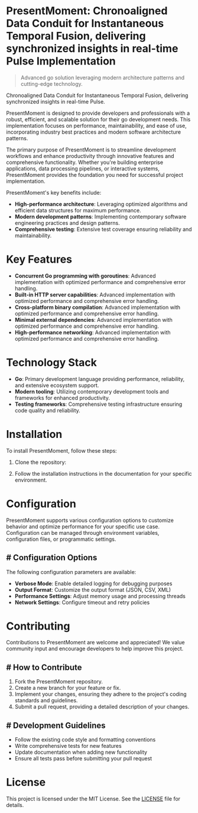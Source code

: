 <!-- fallback_PresentMoment_20250805195504_60118 -->

# PresentMoment: Chronoaligned Data Conduit for Instantaneous Temporal Fusion, delivering synchronized insights in real-time Pulse Implementation
> Advanced go solution leveraging modern architecture patterns and cutting-edge technology.

Chronoaligned Data Conduit for Instantaneous Temporal Fusion, delivering synchronized insights in real-time Pulse.

PresentMoment is designed to provide developers and professionals with a robust, efficient, and scalable solution for their go development needs. This implementation focuses on performance, maintainability, and ease of use, incorporating industry best practices and modern software architecture patterns.

The primary purpose of PresentMoment is to streamline development workflows and enhance productivity through innovative features and comprehensive functionality. Whether you're building enterprise applications, data processing pipelines, or interactive systems, PresentMoment provides the foundation you need for successful project implementation.

PresentMoment's key benefits include:

* **High-performance architecture**: Leveraging optimized algorithms and efficient data structures for maximum performance.
* **Modern development patterns**: Implementing contemporary software engineering practices and design patterns.
* **Comprehensive testing**: Extensive test coverage ensuring reliability and maintainability.

# Key Features

* **Concurrent Go programming with goroutines**: Advanced implementation with optimized performance and comprehensive error handling.
* **Built-in HTTP server capabilities**: Advanced implementation with optimized performance and comprehensive error handling.
* **Cross-platform binary compilation**: Advanced implementation with optimized performance and comprehensive error handling.
* **Minimal external dependencies**: Advanced implementation with optimized performance and comprehensive error handling.
* **High-performance networking**: Advanced implementation with optimized performance and comprehensive error handling.

# Technology Stack

* **Go**: Primary development language providing performance, reliability, and extensive ecosystem support.
* **Modern tooling**: Utilizing contemporary development tools and frameworks for enhanced productivity.
* **Testing frameworks**: Comprehensive testing infrastructure ensuring code quality and reliability.

# Installation

To install PresentMoment, follow these steps:

1. Clone the repository:


2. Follow the installation instructions in the documentation for your specific environment.

# Configuration

PresentMoment supports various configuration options to customize behavior and optimize performance for your specific use case. Configuration can be managed through environment variables, configuration files, or programmatic settings.

## # Configuration Options

The following configuration parameters are available:

* **Verbose Mode**: Enable detailed logging for debugging purposes
* **Output Format**: Customize the output format (JSON, CSV, XML)
* **Performance Settings**: Adjust memory usage and processing threads
* **Network Settings**: Configure timeout and retry policies

# Contributing

Contributions to PresentMoment are welcome and appreciated! We value community input and encourage developers to help improve this project.

## # How to Contribute

1. Fork the PresentMoment repository.
2. Create a new branch for your feature or fix.
3. Implement your changes, ensuring they adhere to the project's coding standards and guidelines.
4. Submit a pull request, providing a detailed description of your changes.

## # Development Guidelines

* Follow the existing code style and formatting conventions
* Write comprehensive tests for new features
* Update documentation when adding new functionality
* Ensure all tests pass before submitting your pull request

# License

This project is licensed under the MIT License. See the [LICENSE](https://github.com/QOZU/PresentMoment/blob/main/LICENSE) file for details.
